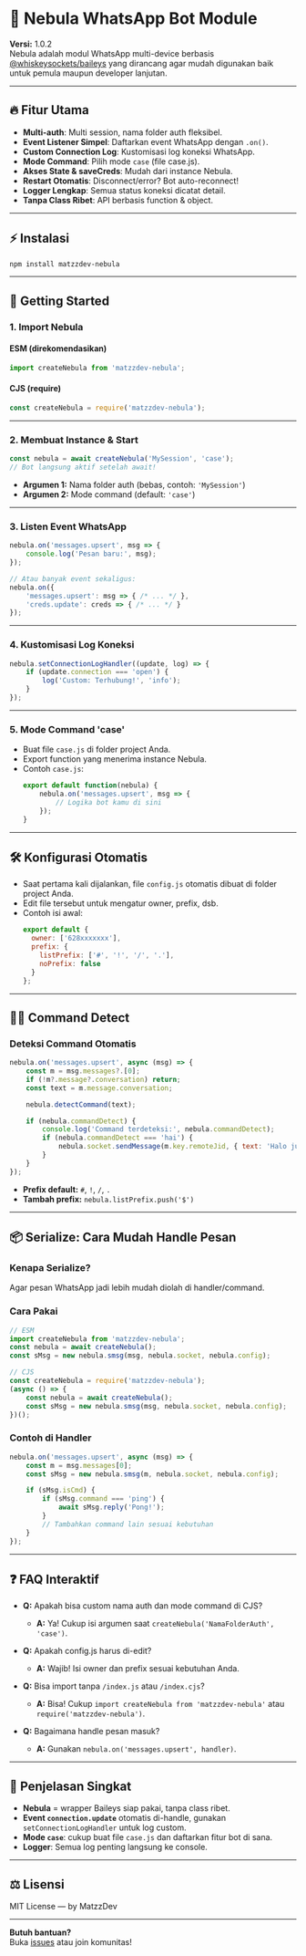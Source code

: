 # 🚀 Nebula WhatsApp Bot Module

**Versi:** 1.0.2  
Nebula adalah modul WhatsApp multi-device berbasis [@whiskeysockets/baileys](https://github.com/WhiskeySockets/Baileys) yang dirancang agar mudah digunakan baik untuk pemula maupun developer lanjutan.

---

## 🔥 Fitur Utama

- **Multi-auth**: Multi session, nama folder auth fleksibel.
- **Event Listener Simpel**: Daftarkan event WhatsApp dengan `.on()`.
- **Custom Connection Log**: Kustomisasi log koneksi WhatsApp.
- **Mode Command**: Pilih mode `case` (file case.js).
- **Akses State & saveCreds**: Mudah dari instance Nebula.
- **Restart Otomatis**: Disconnect/error? Bot auto-reconnect!
- **Logger Lengkap**: Semua status koneksi dicatat detail.
- **Tanpa Class Ribet**: API berbasis function & object.

---

## ⚡️ Instalasi

```bash
npm install matzzdev-nebula
```

---

## 🚦 Getting Started

### 1. Import Nebula

#### ESM (direkomendasikan)
```js
import createNebula from 'matzzdev-nebula';
```

#### CJS (require)
```js
const createNebula = require('matzzdev-nebula');
```

---

### 2. Membuat Instance & Start

```js
const nebula = await createNebula('MySession', 'case');
// Bot langsung aktif setelah await!
```
- **Argumen 1:** Nama folder auth (bebas, contoh: `'MySession'`)
- **Argumen 2:** Mode command (default: `'case'`)

---

### 3. Listen Event WhatsApp

```js
nebula.on('messages.upsert', msg => {
    console.log('Pesan baru:', msg);
});

// Atau banyak event sekaligus:
nebula.on({
    'messages.upsert': msg => { /* ... */ },
    'creds.update': creds => { /* ... */ }
});
```

---

### 4. Kustomisasi Log Koneksi

```js
nebula.setConnectionLogHandler((update, log) => {
    if (update.connection === 'open') {
        log('Custom: Terhubung!', 'info');
    }
});
```

---

### 5. Mode Command 'case'

- Buat file `case.js` di folder project Anda.
- Export function yang menerima instance Nebula.
- Contoh `case.js`:
    ```js
    export default function(nebula) {
        nebula.on('messages.upsert', msg => {
            // Logika bot kamu di sini
        });
    }
    ```

---

## 🛠️ Konfigurasi Otomatis

- Saat pertama kali dijalankan, file `config.js` otomatis dibuat di folder project Anda.
- Edit file tersebut untuk mengatur owner, prefix, dsb.
- Contoh isi awal:
    ```js
    export default {
      owner: ['628xxxxxxx'],
      prefix: {
        listPrefix: ['#', '!', '/', '.'],
        noPrefix: false
      }
    };
    ```

---

## 🧑‍💻 Command Detect

### Deteksi Command Otomatis

```js
nebula.on('messages.upsert', async (msg) => {
    const m = msg.messages?.[0];
    if (!m?.message?.conversation) return;
    const text = m.message.conversation;

    nebula.detectCommand(text);

    if (nebula.commandDetect) {
        console.log('Command terdeteksi:', nebula.commandDetect);
        if (nebula.commandDetect === 'hai') {
            nebula.socket.sendMessage(m.key.remoteJid, { text: 'Halo juga!' }, { quoted: m });
        }
    }
});
```
- **Prefix default:** `#`, `!`, `/`, `.`
- **Tambah prefix:** `nebula.listPrefix.push('$')`

---

## 📦 Serialize: Cara Mudah Handle Pesan

### Kenapa Serialize?
Agar pesan WhatsApp jadi lebih mudah diolah di handler/command.

### Cara Pakai

```js
// ESM
import createNebula from 'matzzdev-nebula';
const nebula = await createNebula();
const sMsg = new nebula.smsg(msg, nebula.socket, nebula.config);

// CJS
const createNebula = require('matzzdev-nebula');
(async () => {
    const nebula = await createNebula();
    const sMsg = new nebula.smsg(msg, nebula.socket, nebula.config);
})();
```

### Contoh di Handler

```js
nebula.on('messages.upsert', async (msg) => {
    const m = msg.messages[0];
    const sMsg = new nebula.smsg(m, nebula.socket, nebula.config);

    if (sMsg.isCmd) {
        if (sMsg.command === 'ping') {
            await sMsg.reply('Pong!');
        }
        // Tambahkan command lain sesuai kebutuhan
    }
});
```

---

## ❓ FAQ Interaktif

- **Q:** Apakah bisa custom nama auth dan mode command di CJS?
  - **A:** Ya! Cukup isi argumen saat `createNebula('NamaFolderAuth', 'case')`.

- **Q:** Apakah config.js harus di-edit?
  - **A:** Wajib! Isi owner dan prefix sesuai kebutuhan Anda.

- **Q:** Bisa import tanpa `/index.js` atau `/index.cjs`?
  - **A:** Bisa! Cukup `import createNebula from 'matzzdev-nebula'` atau `require('matzzdev-nebula')`.

- **Q:** Bagaimana handle pesan masuk?
  - **A:** Gunakan `nebula.on('messages.upsert', handler)`.

---

## 📝 Penjelasan Singkat

- **Nebula** = wrapper Baileys siap pakai, tanpa class ribet.
- **Event `connection.update`** otomatis di-handle, gunakan `setConnectionLogHandler` untuk log custom.
- **Mode `case`**: cukup buat file `case.js` dan daftarkan fitur bot di sana.
- **Logger**: Semua log penting langsung ke console.

---

## ⚖️ Lisensi

MIT License — by MatzzDev

---

**Butuh bantuan?**  
Buka [issues](https://github.com/MatzzAlwaysLearn/matzzdev-nebula/issues) atau join komunitas!